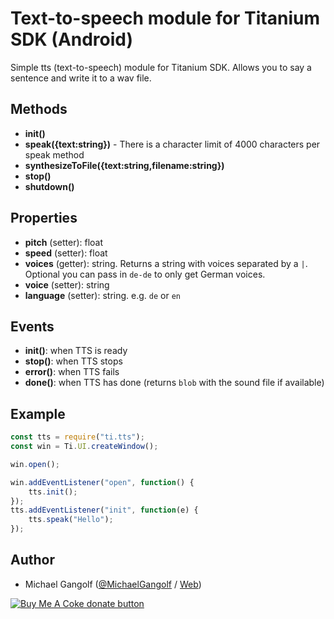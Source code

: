 # Text-to-speech module for Titanium SDK (Android)

Simple tts (text-to-speech) module for Titanium SDK. Allows you to say a sentence and write it to a wav file.

## Methods

-   <b>init()</b>
-   <b>speak({text:string})</b> - There is a character limit of 4000 characters per speak method
-   <b>synthesizeToFile({text:string,filename:string})</b>
-   <b>stop()</b>
-   <b>shutdown()</b>

## Properties

-   <b>pitch</b> (setter): float
-   <b>speed</b> (setter): float
-   <b>voices</b> (getter): string. Returns a string with voices separated by a `|`. Optional you can pass in `de-de` to only get German voices.
-   <b>voice</b> (setter): string
-   <b>language</b> (setter): string. e.g. `de` or `en`

## Events

-   <b>init()</b>: when TTS is ready
-   <b>stop()</b>: when TTS stops
-   <b>error()</b>: when TTS fails
-   <b>done()</b>: when TTS has done (returns `blob` with the sound file if available)

## Example

```js
const tts = require("ti.tts");
const win = Ti.UI.createWindow();

win.open();

win.addEventListener("open", function() {
	tts.init();
});
tts.addEventListener("init", function(e) {
	tts.speak("Hello");
});
```


## Author

* Michael Gangolf (<a href="https://github.com/m1ga">@MichaelGangolf</a> / <a href="https://www.migaweb.de">Web</a>)

<span class="badge-buymeacoffee"><a href="https://www.buymeacoffee.com/miga" title="donate"><img src="https://img.shields.io/badge/buy%20me%20a%20coke-donate-orange.svg" alt="Buy Me A Coke donate button" /></a></span>
